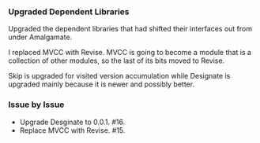 ### Upgraded Dependent Libraries

Upgraded the dependent libraries that had shifted their interfaces out from
under Amalgamate.

I replaced MVCC with Revise. MVCC is going to become a module that is a
collection of other modules, so the last of its bits moved to Revise.

Skip is upgraded for visited version accumulation while Designate is upgraded
mainly because it is newer and possibly better.

### Issue by Issue

 * Upgrade Desginate to 0.0.1. #16.
 * Replace MVCC with Revise. #15.

